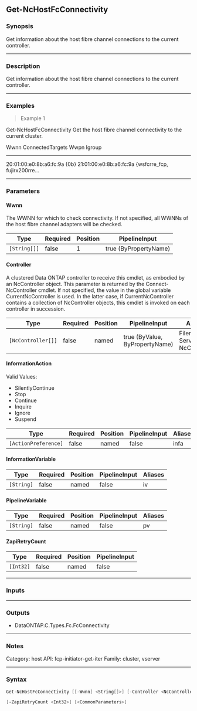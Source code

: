 Get-NcHostFcConnectivity
------------------------

### Synopsis
Get information about the host fibre channel connections to the current controller.

---

### Description

Get information about the host fibre channel connections to the current controller.

---

### Examples
> Example 1

Get-NcHostFcConnectivity
Get the host fibre channel connectivity to the current cluster.

Wwnn                          ConnectedTargets              Wwpn                          Igroup
----                          ----------------              ----                          ------
20:01:00:e0:8b:a6:fc:9a       {0b}                          21:01:00:e0:8b:a6:fc:9a       {wsfcrre_fcp, fujirx200rre...

---

### Parameters
#### **Wwnn**
The WWNN for which to check connectivity.  If not specified, all WWNNs of the host fibre channel adapters will be checked.

|Type        |Required|Position|PipelineInput        |
|------------|--------|--------|---------------------|
|`[String[]]`|false   |1       |true (ByPropertyName)|

#### **Controller**
A clustered Data ONTAP controller to receive this cmdlet, as embodied by an NcController object.  This parameter is returned by the Connect-NcController cmdlet.  If not specified, the value in the global variable CurrentNcController is used.  In the latter case, if CurrentNcController contains a collection of NcController objects, this cmdlet is invoked on each controller in succession.

|Type              |Required|Position|PipelineInput                 |Aliases                          |
|------------------|--------|--------|------------------------------|---------------------------------|
|`[NcController[]]`|false   |named   |true (ByValue, ByPropertyName)|Filer<br/>Server<br/>NcController|

#### **InformationAction**

Valid Values:

* SilentlyContinue
* Stop
* Continue
* Inquire
* Ignore
* Suspend

|Type                |Required|Position|PipelineInput|Aliases|
|--------------------|--------|--------|-------------|-------|
|`[ActionPreference]`|false   |named   |false        |infa   |

#### **InformationVariable**

|Type      |Required|Position|PipelineInput|Aliases|
|----------|--------|--------|-------------|-------|
|`[String]`|false   |named   |false        |iv     |

#### **PipelineVariable**

|Type      |Required|Position|PipelineInput|Aliases|
|----------|--------|--------|-------------|-------|
|`[String]`|false   |named   |false        |pv     |

#### **ZapiRetryCount**

|Type     |Required|Position|PipelineInput|
|---------|--------|--------|-------------|
|`[Int32]`|false   |named   |false        |

---

### Inputs

---

### Outputs
* DataONTAP.C.Types.Fc.FcConnectivity

---

### Notes
Category: host
API: fcp-initiator-get-iter
Family: cluster, vserver

---

### Syntax
```PowerShell
Get-NcHostFcConnectivity [[-Wwnn] <String[]>] [-Controller <NcController[]>] [-InformationAction <ActionPreference>] [-InformationVariable <String>] [-PipelineVariable <String>] 
```
```PowerShell
[-ZapiRetryCount <Int32>] [<CommonParameters>]
```
